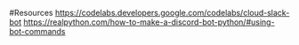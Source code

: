 #Resources 
https://codelabs.developers.google.com/codelabs/cloud-slack-bot
https://realpython.com/how-to-make-a-discord-bot-python/#using-bot-commands
